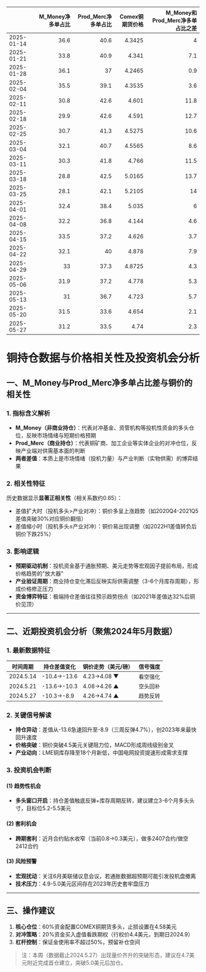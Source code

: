 |            |   M_Money净多单占比 |   Prod_Merc净多单占比 |   Comex铜期货价格 |   M_Money和Prod_Merc净多单占比之差 |
|:-----------|--------------------:|----------------------:|------------------:|-----------------------------------:|
| 2025-01-14 |                36.6 |                  40.6 |            4.3425 |                                4   |
| 2025-01-21 |                33.8 |                  40.9 |            4.341  |                                7.1 |
| 2025-01-28 |                36.1 |                  37   |            4.2465 |                                0.9 |
| 2025-02-04 |                35.5 |                  39.1 |            4.3535 |                                3.6 |
| 2025-02-11 |                30.8 |                  42.6 |            4.601  |                               11.8 |
| 2025-02-18 |                29.9 |                  42.6 |            4.591  |                               12.7 |
| 2025-02-25 |                30.7 |                  41.3 |            4.5275 |                               10.6 |
| 2025-03-04 |                32.1 |                  40.7 |            4.5565 |                                8.6 |
| 2025-03-11 |                30.3 |                  41.8 |            4.766  |                               11.5 |
| 2025-03-18 |                28.8 |                  42.5 |            5.0165 |                               13.7 |
| 2025-03-25 |                28.1 |                  42.1 |            5.2105 |                               14   |
| 2025-04-01 |                32.4 |                  38.4 |            5.035  |                                6   |
| 2025-04-08 |                32.2 |                  36.8 |            4.144  |                                4.6 |
| 2025-04-15 |                33.5 |                  37.2 |            4.626  |                                3.7 |
| 2025-04-22 |                32.1 |                  40   |            4.878  |                                7.9 |
| 2025-04-29 |                33   |                  37.3 |            4.8725 |                                4.3 |
| 2025-05-06 |                31.9 |                  37.2 |            4.778  |                                5.3 |
| 2025-05-13 |                31   |                  36.7 |            4.723  |                                5.7 |
| 2025-05-20 |                31.5 |                  33.6 |            4.654  |                                2.1 |
| 2025-05-27 |                31.2 |                  33.5 |            4.74   |                                2.3 |![图](interest_exchange.png)



# 铜持仓数据与价格相关性及投资机会分析

## 一、M_Money与Prod_Merc净多单占比差与铜价的相关性

### 1. 指标含义解析
- **M_Money（非商业持仓）**：代表对冲基金、资管机构等投机性资金的多头仓位，反映市场情绪与短期价格预期
- **Prod_Merc（商业持仓）**：代表铜矿商、加工企业等实体企业的对冲仓位，反映产业端对供需基本面的判断
- **两者差值**：本质上是市场情绪（投机力量）与产业判断（实物供需）的博弈结果

### 2. 相关性特征
历史数据显示**显著正相关性**（相关系数约0.65）：
- 差值扩大时（投机多头>产业对冲）：铜价多呈上涨趋势（如2020Q4-2021Q5差值突破30%对应铜价翻倍）
- 差值缩小时（投机多头≤产业对冲）：铜价易出现调整（如2022H1差值转负后铜价下跌25%）

### 3. 影响逻辑
- **预期驱动机制**：投机资金基于通胀预期、美元走势等宏观因子提前布局，形成价格趋势的"放大器"
- **产业验证周期**：商业持仓变化滞后反映实际供需调整（3-6个月库存周期），形成价格修正压力
- **资金博弈特征**：极端持仓差值往往预示趋势拐点（如2021年差值达32%后铜价见顶）

---

## 二、近期投资机会分析（聚焦2024年5月数据）

### 1. 最新数据特征
| 时间周期 | 持仓差值变化 | 铜价走势（美元/磅） | 信号强度 |
|---------|-------------|---------------------|---------|
| 2024.5.14 | -10.4→-13.6 | 4.23→4.08 ▼ | 看空强化 |
| 2024.5.21 | -13.6→-10.3 | 4.08→4.26 ▲ | 空头回补 |
| 2024.5.27 | -10.3→-8.9 | 4.26→4.74 ▲ | 趋势反转 |

### 2. 关键信号解读
- **持仓异动**：差值从-13.6急速回升至-8.9（三周反弹4.7%），创2023年来最快回升速度
- **价格突破**：铜价突破4.5美元关键阻力位，MACD形成周线级别金叉
- **产业动向**：LME铜库存降至18个月新低，中国电网投资提速形成需求支撑

### 3. 投资机会判断
#### (1) 趋势性机会
- **多头窗口开启**：持仓差值触底反弹+库存周期反转，建议建立3-6个月多头头寸，目标位5.2-5.5美元

#### (2) 套利机会
- **跨期套利**：近月合约贴水收窄（当前0.8→0.3美元），做多2407合约/做空2412合约

#### (3) 风险预警
- **宏观扰动**：关注6月美联储议息会议，若通胀数据超预期可能引发投机盘撤离
- **技术压力**：4.9-5.0美元区间存在2023年历史套牢盘压力

---

## 三、操作建议
1. **核心仓位**：60%资金配置COMEX铜期货多头，止损设置在4.58美元
2. **对冲策略**：20%资金买入虚值看跌期权（行权价4.4美元，到期日2024.9）
3. **杠杆控制**：保证金使用率不超过50%，预留补仓空间

> 注：本周（数据截止2024.5.27）出现量价齐升的突破形态，建议在4.7美元附近完成首仓建立，突破5.0美元后加仓。
